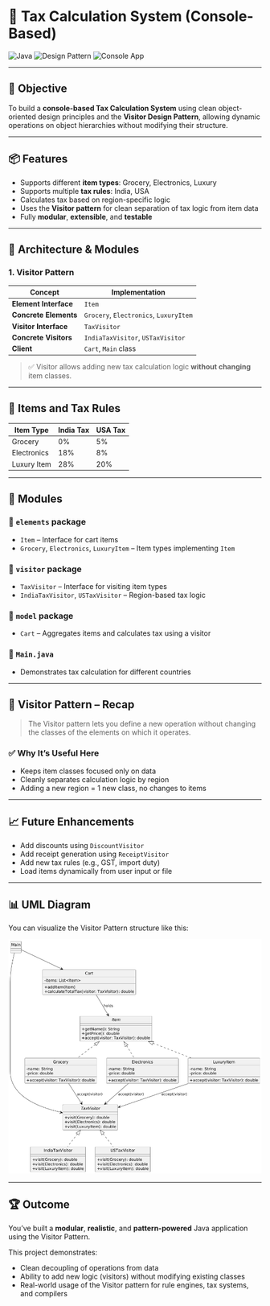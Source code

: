 # 🧾 Tax Calculation System (Console-Based)

![Java](https://img.shields.io/badge/Language-Java-orange)
![Design Pattern](https://img.shields.io/badge/Pattern-Visitor-blue)
![Console App](https://img.shields.io/badge/Type-ConsoleApp-green)

---

## 🎯 Objective

To build a **console-based Tax Calculation System** using clean object-oriented design principles and the **Visitor Design Pattern**, allowing dynamic operations on object hierarchies without modifying their structure.

---

## 📦 Features

- Supports different **item types**: Grocery, Electronics, Luxury
- Supports multiple **tax rules**: India, USA
- Calculates tax based on region-specific logic
- Uses the **Visitor pattern** for clean separation of tax logic from item data
- Fully **modular**, **extensible**, and **testable**

---

## 🧠 Architecture & Modules

### 1. Visitor Pattern

| Concept             | Implementation                            |
|---------------------|--------------------------------------------|
| **Element Interface** | `Item`                                   |
| **Concrete Elements**| `Grocery`, `Electronics`, `LuxuryItem`    |
| **Visitor Interface**| `TaxVisitor`                              |
| **Concrete Visitors**| `IndiaTaxVisitor`, `USTaxVisitor`         |
| **Client**          | `Cart`, `Main` class                       |

> ✅ Visitor allows adding new tax calculation logic **without changing** item classes.

---

## 🛒 Items and Tax Rules

| Item Type   | India Tax      | USA Tax       |
|-------------|----------------|---------------|
| Grocery     | 0%             | 5%            |
| Electronics | 18%            | 8%            |
| Luxury Item | 28%            | 20%           |

---

## 📁 Modules

### 🔹 `elements` package
- `Item` – Interface for cart items
- `Grocery`, `Electronics`, `LuxuryItem` – Item types implementing `Item`

### 🔹 `visitor` package
- `TaxVisitor` – Interface for visiting item types
- `IndiaTaxVisitor`, `USTaxVisitor` – Region-based tax logic

### 🔹 `model` package
- `Cart` – Aggregates items and calculates tax using a visitor

### 🔹 `Main.java`
- Demonstrates tax calculation for different countries

---

## 🏁 Visitor Pattern – Recap

> The Visitor pattern lets you define a new operation without changing the classes of the elements on which it operates.

### ✅ Why It’s Useful Here

- Keeps item classes focused only on data
- Cleanly separates calculation logic by region
- Adding a new region = 1 new class, no changes to items

---

## 📈 Future Enhancements

- Add discounts using `DiscountVisitor`
- Add receipt generation using `ReceiptVisitor`
- Add new tax rules (e.g., GST, import duty)
- Load items dynamically from user input or file

---

## 📊 UML Diagram

You can visualize the Visitor Pattern structure like this:

![Visitor UML](assets/visitor-pattern-uml.png)

---

## 🏆 Outcome

You’ve built a **modular**, **realistic**, and **pattern-powered** Java application using the Visitor Pattern.

This project demonstrates:
- Clean decoupling of operations from data
- Ability to add new logic (visitors) without modifying existing classes
- Real-world usage of the Visitor pattern for rule engines, tax systems, and compilers